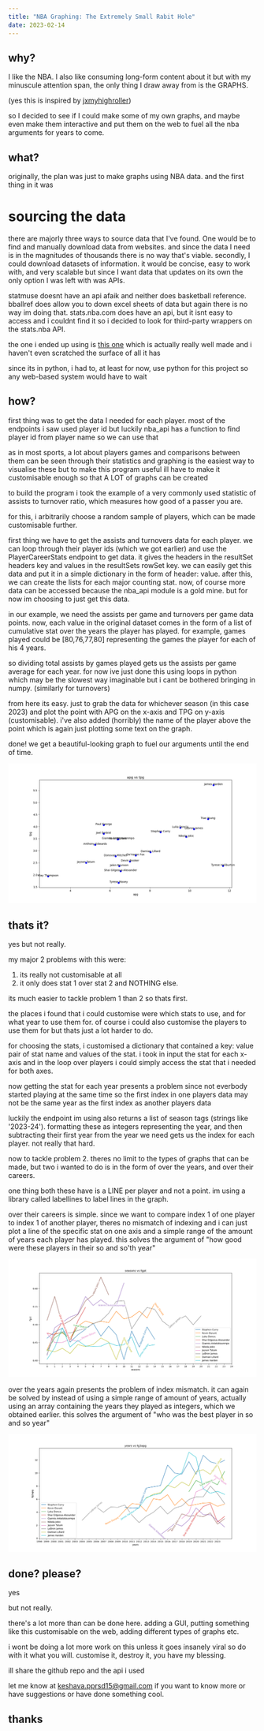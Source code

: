 ```yaml
---
title: "NBA Graphing: The Extremely Small Rabit Hole"
date: 2023-02-14
---
```


## why?

I like the NBA. I also like consuming long-form content about it but with my minuscule attention span, the only thing I draw away from is the GRAPHS.

(yes this is inspired by [jxmyhighroller](https://www.youtube.com/@JxmyHighroller))

so I decided to see if I could make some of my own  graphs, and maybe even make them interactive and put them on the web to fuel all the nba arguments for years to come.


## what?

originally, the plan was just to make graphs using NBA data. and the first thing in it was 

# sourcing the data 

there are majorly three ways to source data that I've found. One would be to find and manually download data from websites. and since the data I need is in the magnitudes of thousands there is 
no way that's viable. secondly, I could download datasets of information. it would be concise, easy to work with, and very scalable but since I want data that updates on its own
the only option I was left with was APIs. 

statmuse doesnt have an api afaik and neither does basketball reference. bballref does allow you to down excel sheets of data but again there is no way im doing that. 
stats.nba.com does have an api, but it isnt easy to access and i couldnt find it so i decided to look for third-party wrappers on the stats.nba API.

the one i ended up using is [this one](https://github.com/swar/nba_api) which is actually really well made and i haven't even scratched the surface of all it has

since its in python, i had to, at least for now, use python for this project so any web-based system would have to wait 

## how?

first thing was to get the data I needed for each player. most of the endpoints i saw used player id but luckily nba_api has a function to find player id from player name so we can use that

as in most sports, a lot about players games and comparisons between them can be seen through their statistics and graphing is the easiest way to visualise these 
but to make this program useful ill have to make it customisable enough so that A LOT of graphs can be created

to build the program i took the example of a very commonly used statistic of assists to turnover ratio, which measures how good of a passer you are. 

for this, i arbitrarily choose a random sample of players, which can be made customisable further.

first thing we have to get the assists and turnovers data for each player. we can loop through their player ids (which we got earlier) and use the PlayerCareerStats endpoint
to get data. it gives the headers in the resultSet headers key and values in the resultSets rowSet key. we can easily get this data and put it in a simple dictionary in the form
of header: value. after this, we can create the lists for each major counting stat. now, of course more data can be accessed because the nba_api module is a gold mine. but for now
im choosing to just get this data. 

in our example, we need the assists per game and turnovers per game data points. now, each value in the original dataset comes in the form of a list of cumulative stat over the years
the player has played. for example, games played could be [80,76,77,80] representing the games the player for each of his 4 years. 

so dividing total assists by games played gets us the assists per game average for each year. for now ive just done this using loops in python which may be the slowest way imaginable
but i cant be bothered bringing in numpy. (similarly for turnovers)

from here its easy. just to grab the data for whichever season (in this case 2023) and plot the point with APG on the x-axis and TPG on y-axis (customisable). i've also added (horribly)
the name of the player above the point which is again just plotting some text on the graph.

done! we get a beautiful-looking graph to fuel our arguments until the end of time. 

![Assists to Turnovers Graph](/docs/assets/pics/assists_to_turnovers.png)

## thats it?

yes but not really. 

my major 2 problems with this were:
1. its really not customisable at all
2. it only does stat 1 over stat 2 and NOTHING else.

its much easier to tackle problem 1 than 2 so thats first. 

the places i found that i could customise were which stats to use, and for what year to use them for. of course i could also customise the players to use them for but thats just a lot
harder to do.

for choosing the stats, i customised a dictionary that contained a key: value pair of stat name and values of the stat. i took in input the stat for each x-axis and in the loop over 
players i could simply access the stat that i needed for both axes. 

now getting the stat for each year presents a problem since not everbody started playing at the same time so the first index in one players data may not be the same year as the first index 
as another players data

luckily the endpoint im using also returns a list of season tags (strings like '2023-24'). formatting these as integers representing the year, and then subtracting their first year from 
the year we need gets us the index for each player. not really that hard.

now to tackle problem 2. theres no limit to the types of graphs that can be made, but two i wanted to do is in the form of over the years, and over their careers. 

one thing both these have is a LINE per player and not a point. im using a library called labellines to label lines in the graph.

over their careers is simple. since we want to compare index 1 of one player to index 1 of another player, theres no mismatch of indexing and i can just plot a line of the specific stat on 
one axis and a simple range of the amount of years each player has played. this solves the argument of "how good were these players in their so and so'th year"

![Efficiency Over Career Graph](/docs/assets/pics/efficiency_through_career_labelled.png)

over the years again presents the problem of index mismatch. it can again be solved by instead of using a simple range of amount of years, actually using an array containing the years they
played as integers, which we obtained earlier. this solves the argument of "who was the best player in so and so year"

![Rise of 3 point era Graph](/docs/assets/pics/rise_of_the_3_point_era.png)

## done? please?

yes

but not really.

there's a lot more than can be done here. adding a GUI, putting something like this customisable on the web, adding different types of graphs etc. 

i wont be doing a lot more work on this unless it goes insanely viral so do with it what you will. customise it, destroy it, you have my blessing.

ill share the github repo and the api i used

let me know at keshava.pprsd15@gmail.com if you want to know more or have suggestions or have done something cool.

## thanks
